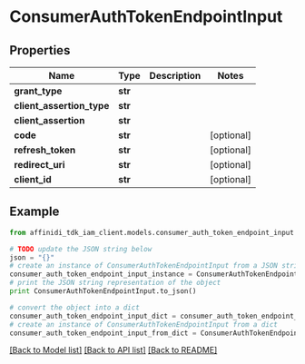 # ConsumerAuthTokenEndpointInput

## Properties

| Name                      | Type    | Description | Notes      |
| ------------------------- | ------- | ----------- | ---------- |
| **grant_type**            | **str** |             |
| **client_assertion_type** | **str** |             |
| **client_assertion**      | **str** |             |
| **code**                  | **str** |             | [optional] |
| **refresh_token**         | **str** |             | [optional] |
| **redirect_uri**          | **str** |             | [optional] |
| **client_id**             | **str** |             | [optional] |

## Example

```python
from affinidi_tdk_iam_client.models.consumer_auth_token_endpoint_input import ConsumerAuthTokenEndpointInput

# TODO update the JSON string below
json = "{}"
# create an instance of ConsumerAuthTokenEndpointInput from a JSON string
consumer_auth_token_endpoint_input_instance = ConsumerAuthTokenEndpointInput.from_json(json)
# print the JSON string representation of the object
print ConsumerAuthTokenEndpointInput.to_json()

# convert the object into a dict
consumer_auth_token_endpoint_input_dict = consumer_auth_token_endpoint_input_instance.to_dict()
# create an instance of ConsumerAuthTokenEndpointInput from a dict
consumer_auth_token_endpoint_input_from_dict = ConsumerAuthTokenEndpointInput.from_dict(consumer_auth_token_endpoint_input_dict)
```

[[Back to Model list]](../README.md#documentation-for-models) [[Back to API list]](../README.md#documentation-for-api-endpoints) [[Back to README]](../README.md)
